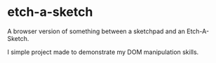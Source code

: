 # etch-a-sketch
A browser version of something between a sketchpad and an Etch-A-Sketch.

I simple project made to demonstrate my DOM manipulation skills.
